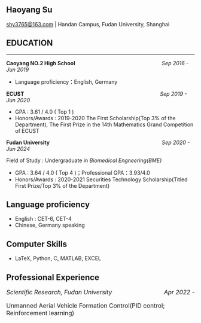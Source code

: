 ## Haoyang Su
shy3765@163.com | Handan Campus, Fudan University, Shanghai

## EDUCATION
---
 <strong>Caoyang NO.2 High School</strong> &emsp;&emsp;&emsp;&emsp;&emsp;&emsp;&emsp;&emsp;&emsp;&emsp;&emsp;&emsp;&emsp;&emsp;&emsp;&emsp; <em>Sep 2016 - Jun 2019</em> 
  
  - Language proficiency：English, Germany

 <strong>ECUST </strong>  &emsp;&emsp;&emsp;&emsp;&nbsp;&thinsp;&emsp;&emsp;&emsp;&emsp;&emsp;&emsp;&emsp;&emsp;&emsp;&emsp;&emsp;&emsp;&emsp;&emsp;&emsp;&emsp;&emsp;&emsp;&emsp;&emsp;&emsp;  <em>Sep 2019 - Jun 2020</em>
  
- GPA : 3.61 / 4.0 ( Top 1 ) 
- Honors/Awards : 2019-2020 The First Scholarship(Top 3% of the Department), The First Prize in the 14th Mathematics Grand Competition of ECUST

 <strong>Fudan University </strong>  &emsp;&emsp;&emsp;&emsp;&emsp;&nbsp;&nbsp;&thinsp;&thinsp;&emsp;&emsp;&emsp;&emsp;&emsp;&emsp;&emsp;&emsp;&emsp;&emsp;&emsp;&emsp;&emsp;&emsp;&emsp; <em>Sep 2020 - Jun 2024</em> 
  
Field of Study : Undergraduate in *Biomedical Engneering(BME)*
  
- GPA : 3.64 / 4.0 ( Top 4 )；Professional GPA：3.93/4.0 
- Honors/Awards : 2020-2021 Securities Technology Scholarship(Titled First Prize/Top 3% of the Department)
  
## Language proficiency
  - English : CET-6, CET-4
  - Chinese, Germany speaking

## Computer Skills
  - LaTeX, Python, C, MATLAB, EXCEL
  
## Professional Experience
  <div style="font-size:16px"><span style="float:right"> <em>Apr 2022 - </em> </span><font size="3"> <em>Scientific Research, Fudan University</em></div>
  
Unmanned Aerial Vehicle Formation Control(PID control; Reinforcement learning)
